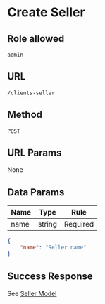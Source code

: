 # Create Seller

## Role allowed
`admin`

## URL
`/clients-seller`

## Method
`POST`

## URL Params
None

## Data Params
| Name | Type | Rule |
| --- | --- | --- |
| name | string | Required |

```json
{
    "name": "Seller name"
}
```

## Success Response
See [Seller Model](../../response/seller.md)